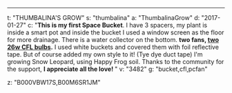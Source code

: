 ---
t: "THUMBALINA'S GROW"
s: "thumbalina"
a: "ThumbalinaGrow"
d: "2017-01-27"
c: "<strong>This is my first Space Bucket</strong>. I have 3 spacers, my plant is inside a smart pot and inside the bucket I used a window screen as the floor for more drainage. There is a water collector on the bottom. <strong>two fans, <a href='http://www.amazon.com/s/?_encoding=UTF8&camp=1789&creative=390957&field-keywords=23w%20cfl&linkCode=ur2&rh=i%3Aaps%2Ck%3A23w%20cfl&tag=spacbuck-20&url=search-alias%3Daps&linkId=TOD5YZ7WINHSD7WK'>two 26w CFL bulbs</a>.</strong> I used white buckets and covered them with foil reflective tape. But of course added my own style to it! (Tye dye duct tape) I'm growing Snow Leopard, using Happy Frog soil. Thanks to the community for the support, <strong> I appreciate all the love! </strong>"
v: "3482"
g: "bucket,cfl,pcfan"

z: "B000VBW17S,B00M6SR1JM"

